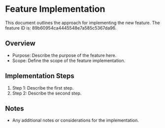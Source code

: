 # Feature Implementation

This document outlines the approach for implementing the new feature. The feature ID is: 89b60954ca4445548e7a585c5367da96.

## Overview
- Purpose: Describe the purpose of the feature here.
- Scope: Define the scope of the feature implementation.

## Implementation Steps
1. Step 1: Describe the first step.
2. Step 2: Describe the second step.

## Notes
- Any additional notes or considerations for the implementation.